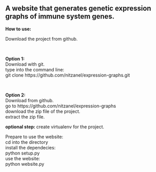 <h2>A website that generates genetic expression graphs of immune system genes.</h2>

<b>How to use:</b>
<p>
Download the project from github.
</p>
<br>
<p>
<b>Option 1: </b>
<br>
	Download with git.<br>
	type into the command line:<br>
	git clone  https://github.com/nitzanel/expression-graphs.git
</p>
<br>
<p>
<b> Option 2: </b> <br>
	Download from github. <br>
	go to https://github.com/nitzanel/expression-graphs <br>
	download the zip file of the project. <br>
	extract the zip file. <br>

<b> optional step: </b>
	create virtualenv for the project.

Prepare to use the website:<br>
	cd into the directory <br>
	install the dependecies: <br>
		python setup.py <br>
	use the website: <br>
		python website.py <br>

</p>
